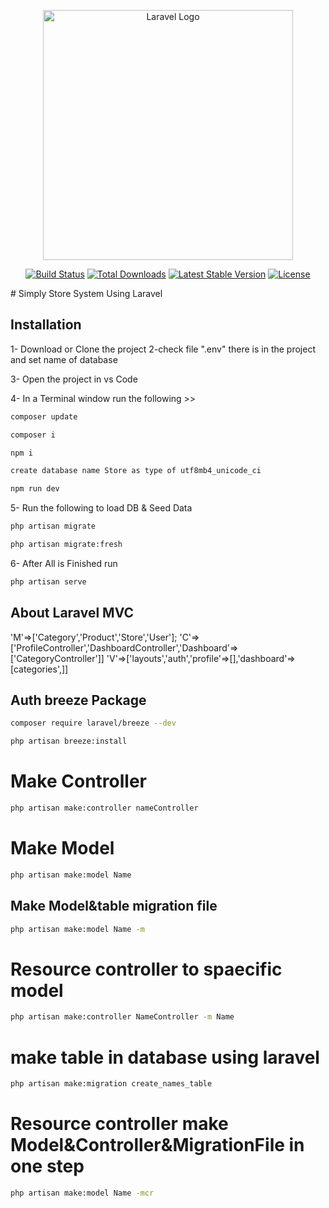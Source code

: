 <p align="center"><a href="https://laravel.com" target="_blank"><img src="https://raw.githubusercontent.com/laravel/art/master/logo-lockup/5%20SVG/2%20CMYK/1%20Full%20Color/laravel-logolockup-cmyk-red.svg" width="400" alt="Laravel Logo"></a></p>

<p align="center">
<a href="https://github.com/laravel/framework/actions"><img src="https://github.com/laravel/framework/workflows/tests/badge.svg" alt="Build Status"></a>
<a href="https://packagist.org/packages/laravel/framework"><img src="https://img.shields.io/packagist/dt/laravel/framework" alt="Total Downloads"></a>
<a href="https://packagist.org/packages/laravel/framework"><img src="https://img.shields.io/packagist/v/laravel/framework" alt="Latest Stable Version"></a>
<a href="https://packagist.org/packages/laravel/framework"><img src="https://img.shields.io/packagist/l/laravel/framework" alt="License"></a>
</p>
# Simply Store System Using Laravel

## Installation
1- Download or Clone the project
2-check file ".env" there is in the project and set name of database

3- Open the project in vs Code 

4- In a Terminal window run the following >>

```bash
composer update
```
```bash
composer i
```
```bash
npm i
```
```bash
create database name Store as type of utf8mb4_unicode_ci
```
```bash
npm run dev
```
5- Run the following to load DB & Seed Data
```bash
php artisan migrate
```
```bash
php artisan migrate:fresh
```
6- After All is Finished run
```bash
php artisan serve
```


## About Laravel MVC
'M'=>['Category','Product','Store','User'];
'C'=>['ProfileController','DashboardController','Dashboard'=>['CategoryController']]
'V'=>['layouts','auth','profile'=>[],'dashboard'=>[categories',]]

## Auth breeze Package
```bash
composer require laravel/breeze --dev
```
```bash
php artisan breeze:install
```

# Make Controller
```bash
php artisan make:controller nameController
``` 

# Make Model
```bash
php artisan make:model Name
```

## Make Model&table migration file
```bash
php artisan make:model Name -m
```

# Resource controller to spaecific model
```bash
php artisan make:controller NameController -m Name
```

# make table in database using laravel
```bash
php artisan make:migration create_names_table
```

# Resource controller make Model&Controller&MigrationFile  in one step
```bash
php artisan make:model Name -mcr
```




